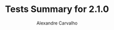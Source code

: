 ---
title: Tests Summary for 2.1.0
author: Alexandre Carvalho
menu_title: 2.1.0
category: surefire_reports
layout: iframe
iframe_url: /docs/2.1.0/junit/test/index.html
order: 2
---